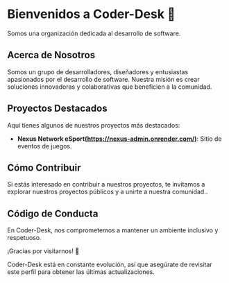 # Bienvenidos a Coder-Desk 🌟

Somos una organización dedicada al desarrollo de software.

## Acerca de Nosotros

Somos un grupo de desarrolladores, diseñadores y entusiastas apasionados por el desarrollo de software. Nuestra misión es crear soluciones innovadoras y colaborativas que beneficien a la comunidad.

## Proyectos Destacados

Aquí tienes algunos de nuestros proyectos más destacados:

- **Nexus Network eSport(https://nexus-admin.onrender.com/)**: Sitio de eventos de juegos.

## Cómo Contribuir

Si estás interesado en contribuir a nuestros proyectos, te invitamos a explorar nuestros proyectos públicos y a unirte a nuestra comunidad..

## Código de Conducta

En Coder-Desk, nos comprometemos a mantener un ambiente inclusivo y respetuoso.

¡Gracias por visitarnos! 🙏

Coder-Desk está en constante evolución, así que asegúrate de revisitar este perfil para obtener las últimas actualizaciones.
